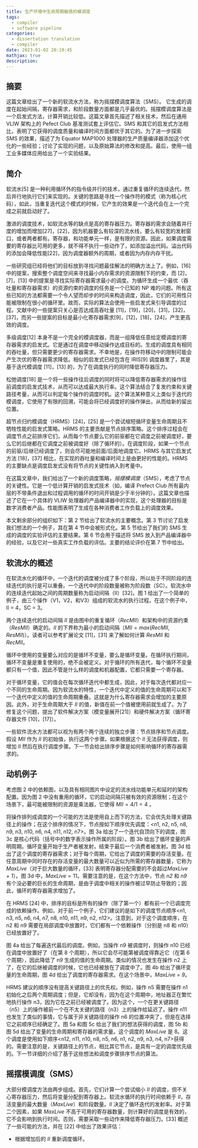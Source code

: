 ```yaml
---
title: 生产环境中生命周期敏感的模调度
tags:
  - compiler
  - software pipeline
categories:
  - dissertation translation
  - compiler
date: 2023-01-02 20:19:45
mathjax: true
description:
---
```


## 摘要

这篇文章给出了一个新的软流水方法，称为摇摆模调度算法（SMS）。 它生成的调度在起始间隔，寄存器需求，和阶段数量方面都是几乎最优的。摇摆模调度算法是一个启发式方法，计算开销比较低。这篇文章首先描述了相关技术，然后在通用 VLIW 架构上的 Pefect Club 基准测试套上评估它。SMS 和其它的启发式方法相比，表明了它获得的调度质量和编译时间方面都优于其它的。为了进一步探索 SMS    的效果，描述了为 Equator MAP1000 处理器的生产质量编译器添加这个优化的一些经验；讨论了实现的问题，以及原始算法的修改和提高。最后，使用一组工业多媒体应用给出了一个实验结果。

 <!-- more -->

## 简介

软流水[5] 是一种利用循环外的指令级并行的技术，通过重复循环的连续迭代，然后并行地执行它们来实现的。关键的思路是寻找一个操作符的模式（称为核心代码），如此，当重复迭代这个模式的时候，它产生的效果是一个迭代会在上一个完成之前就启动好了。

激进的调度技术，如软流水等的缺点是高的寄存器压力。寄存器的需求会随着并行度的增加而增加[27]，[22]，因为机器要么有较深的流水线，要么有较宽的发射窗口，或者两者都有。寄存器，和功能单元一样，是有限的资源。因此，如果调度需要的寄存器比可用的更多，就不得不执行一些动作了，如添加溢出代码。溢出代码的添加会降低性能[22]，因为调度器额外的周期，或者因为内存内存干扰。

一些研究组已经将他们的目标放到寻找问题最佳解法的明确方法上了。例如，[16] 中的提案，搜索整个调度空间来寻找最小内存需求的资源限制下的约束，而 [2]，[7]，[13] 中的提案是寻找实际寄存器需求最小的调度。为循环生成一个最优（吞吐量和寄存器需求）的资源约束的调度的任务是一个已知的 NP 难的问题。所有这些已知的方法都需要一个令人望而却步的时间来构造调度，因此，它们的可用性只能被限制在很小的循环里。故而，实际的算法会使用一些启发式来引导调度的过程。文献中的一些提案只关心是否达成高吞吐量 [11]，[19]，[20]，[31]，[32]，[37]，而另一些提案的目标是最小化寄存器需求[9]，[12]，[18]，[24]，产生更高效的调度。

多级调度[12] 本身不是一个完全的模调度器，而是一组降低任意给定模调度的寄存器需求的启发式。它是通过在调度中移动操作达成目标的。生成的调度具有相同的吞吐量，但只需要更少的寄存器需求。不幸地是，在操作符移动中的限制可能会产生次优的寄存器需求降低。相似的启发式已经包含在 IRIS[9] 调度器里了，其是基于迭代模调度 [11]，[13] 的，为了在调度执行的同时降低寄存器压力。

松弛调度[18] 是一个将一些操作往后调度的同时将可以降低寄存器需求的操作往前调度的启发式技术，从而可以达成最大执行率。这个算法结合了复发约束和关键路径考量，从而可以判定每个操作的调度时机。这个算法某种意义上类似于迭代的模调度，它使用了有限的回溯，可能会将已经调度好的操作弹出，从而给新的留出位置。

超节点归约模调度（HRMS）[24]，[25] 是一个尝试缩短循环变量生命周期且不牺牲性能的启发式策略。HRMS 的主要贡献是节点排序策略。这个排序过程会在调度节点之前排序它们，从而每个节点要么它的前驱都在它调度之前被调度好，要么它的后继都在它调度之前被调度好（除了循环的）。在调度阶段，如果一个节点的前驱/后继已经调度了，则会尽可能地前面/后面地调度它。HRMS  与其它启发式方法 [18]，[37] 相比，在实现的吞吐量和编译时间上是由更好的性能的。HRMS 的主要缺点是调度启发式没有将节点的关键性纳入到考量中。

在这篇文章中，我们给出了一个新的调度策略，*摇摆模调度*（SMS），考虑了节点的关键性。它是一个低计算开销的启发式技术（如，编译 Prefect Club 所有最内层的不带条件退出和过程调用的循环的时间开销是少于半分钟的）。这篇文章也描述了它在一个具体的 VLIW 处理器的产品编译器中的实现，这个处理器的目标是数字消费者产品。性能图表明了生成在各种消费者工作负载上的调度效果。

本文剩余部分的组织如下：第 2 节给出了软流水的主要概念。第 3 节讨论了启发我们想法的一个例子，其在第 4 节中会被形式化。第 5 节给出了我们的 SMS 生成的调度的实验评估的主要结果。第 6 节会用于描述将 SMS 放入到产品编译器中的经验，以及它对一些真实工作负载的评估。主要的结论评价在第 7 节中给出。

## 软流水的概述

在软流水化的循环中，一个迭代的调度被分成了多个阶段，所以处于不同阶段的连续迭代的执行是可以重叠。一个迭代中的阶段数量被称为阶段数（SC）。软流水中的连续迭代起始之间的周期数量称为启动间隔（II）[32]。图 1 给出了一个简单的例子，由三个操作（V1，V2，和V3）组成的软流水的执行过程。在这个例子中，II = 4，SC = 3。

两个连续迭代的启动间隔 *II* 是由图中的重复循环（*RecMII*）和架构中的资源约束（*ResMII*）确定的。*II* 的下界称为最小的启动间隔（$MII = max(RecMII, ResMII)$）。读者可以参考扩展论文  [11]，[31] 来了解如何计算 *ResMII* 和 *RecMII*。

循环中使用的变量要么对应的是循环不变量，要么是循环变量。在循环执行期间，循环不变量是重复使用的，绝不会被定义。对于循环的所有迭代，每个循环不变量都只有一个值，因此不管是什么样的调度和机器配置，它都只需要一个寄存器。

对于循环变量，它的值会在每次循环迭代中都生成，因此，对于每次迭代都对应一个不同的生命周期。因为软流水的特性，一个迭代中定义的值的生命周期可以和下一个迭代中定义的值的生命周期重叠。这就是为什么寄存器需求会增加的主要原因。此外，对于生命周期大于 *II* 的值，新值在前一个值被使用前就生成了。为了修复这个问题，提出了软件解决方案（模变量展开[21]）和硬件解决方案（循环寄存器文件 [10]，[17]）。

一些软件流水方法都可以视为有两个两个连续的独立步骤：节点排序和节点调度。假设 *MII* 作为 *II* 的初始值，执行这两个步骤。如果根据这个 *II* 无法获得调度，则增加 *II* 然后在执行调度步骤。下一节会给出排序步骤是如何影响循环的寄存器需求的。

## 动机例子

考虑图 2 中的依赖图，以及具有相同图片中设定的流水线功能单元和延时的架构配置。因为图 2 中没有重用的循环，它的启动间隔只被有效的资源限制；在这个场景下，最可能被限制的资源是乘法器，它使得 $MII = 4/1 = 4$ 。

将操作排列成调度的一个可能的方法是使用自上而下的方法，它会优先处理关键路径上的操作；在这个排序的情况下，节点按如下顺序优先调度：<n1, n2, n5, n8, n9, n3, n10, n6, n4, n11, n12, n7>。图 3a 给出了一个迭代自顶向下的调度，图 3c 是核心代码（括号中的数字表示操作所属的阶段）。图 3b 给出了循环变量的声明周期。循环变量开始于生产者被发射，结束于最后一个消费者被发射。图 3d 给出了这个调度的寄存器需求；对于每个周期，它给出了调度的需要的存活变量。在任意周期中同时存在的存活变量的最大数量可以近似为所需的寄存器数量，它称为*MaxLive*（对于巨大数量的循环，[33] 表明寄存器分配需要的不会超过*MaxLive + 1*）。图 3d 中，$MaxLive = 11$。需要注意的是，在这个方法中，节点 *n2*  和 *n9* 有个没必要的巨长的生命周期，是由于调度中相关的操作被过早防止导致的；因此，循环的寄存器需求增加了。

在 HRMS [24] 中，排序的目标是所有的操作（除了第一个）都有前一个已调度完成的依赖操作。例如，对于前一个例子，它们建议的是如下的调度节点顺序<n1, n3, n5, n6, n4, n7, n8, n10, n11, n9, n2, n12>。注意到，对于这个调度顺序，在 n2 和 n9 需要在局部调度中放置时，它们都有一个依赖操作（分别是 n8 和 n10）已经放置好了。

图 4a 给出了每遍迭代最后的调度。例如，当操作 n9 被调度时，则操作 n10 已经在调度中放置好了（在第 8 个周期），所以它会尽可能第被调度得靠近它（在第 6 个周期），因此降低了 n9 生成的值的生命周期。类似的情况也发生在操作 n2 上了，在它的后继被调度的时候，它也已经被放在了调度中了。图 4b 给出了循环变量的生命周期，图 4d 给出了调度的寄存器需求。在这个场景中，*MaxLive = 9*。

HRMS 建议的顺序没有提高关键路径上的优先权。例如，操作 n5 需要在操作 n1 初始化之后两个周期调度；但是，它却没有，因为在这个周期中，地址器正在繁忙地执行操作 n3，因为它在之前已经被调度了。因为这个，一个在更关键路径（n5）上的操作被前一个在不太关键的路径（n3）上的操作给延迟了。操作 n11 也发生了类似的事情，它与属于非关键路径的操作 n6 的位置冲突了，但是在选择它之前顺序已经确定了。图 5a 和图 5c 给出了我们的想法获得的调度，图 5b 和图 5d 给出了变量的生命周期和寄存器的需求量。这个调度的 *MaxLive* 是 8。这个调度是使用如下顺序<n12, n11, n10, n8, n5, n6, n1, n2, n9, n3, n4, n7>获得的。需要注意的是，关键路径上的节点，相比其它节点，是具有一定的调度优先级的。下一节详细的介绍了基于这些想法和调度步骤排序节点的算法。

## 摇摆模调度（SMS）

大部分模调度方法由两步组成。首先，它们计算一个尝试缩小 *II* 的调度，但不关心寄存器压力，然后将变量分配到寄存器上。软流水循环的执行时间依赖于 *II*，存活变量的最大数量（*MaxLive*）和阶段数量。*II* 决定了循环迭代的发射率。对于第二个因素，如果 *MaxLive* 不高于可用的寄存器数量，则计算好的调度是有效的，它不会影响到执行时间。否则，需要采取一些动作来降低寄存器压力。[33] 概述了一些可能的方法，并在 [22] 中给出了效果评估：

- 根据增加后的 *II* 重新调度循环。





